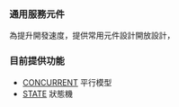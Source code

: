 ### 通用服務元件

為提升開發速度，提供常用元件設計開放設計，

### 目前提供功能

- [CONCURRENT](CONCURRENT.md) 平行模型
- [STATE](STATE.md) 狀態機
